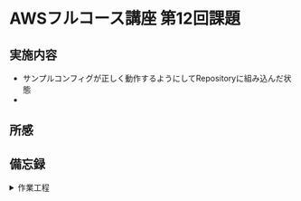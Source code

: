 # AWSフルコース講座 第12回課題

## 実施内容
- サンプルコンフィグが正しく動作するようにしてRepositoryに組み込んだ状態
- 
## 所感

## 備忘録

<details>
<summary>作業工程</summary>

- CircleCIのアカウントを作成する。
- [公式ドキュメント](https://circleci.com/docs/ja/getting-started/)にしたがって進める。
- 課題のRepositoryに新ブランチが自動で作成される。
- ブランチ名を変更し、ローカルにfetchコマンドで取り込む。
  ```
  git fetch origin lecture12
  ```
  ```
  git checkout lecture12
  ```
- config.ymlを本課題の[サンプルコンフィグ](https://github.com/MasatoshiMizumoto/raisetech_documents/tree/main/aws/samples/circleci)に書き換える。
  ![図](images_lec12/0-1_circleci_project_setup.PNG)  
- pushすると、`Template file not found: cloudformation/*.yml`とエラー指摘
  ![図]()  
- 指定のディレクトリとテンプレートファイルとを用意しpushすると、ymlファイル内のエラー指摘
  ![図]()
- 

</details>

